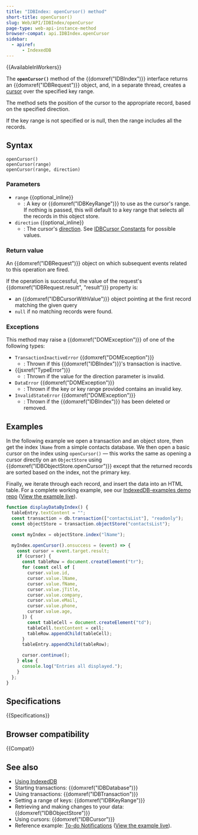 ```yaml
---
title: "IDBIndex: openCursor() method"
short-title: openCursor()
slug: Web/API/IDBIndex/openCursor
page-type: web-api-instance-method
browser-compat: api.IDBIndex.openCursor
sidebar:
  - apiref:
      - IndexedDB
---
```


{{AvailableInWorkers}}

The **`openCursor()`** method of the {{domxref("IDBIndex")}}
interface returns an {{domxref("IDBRequest")}} object, and, in a separate thread,
creates a [cursor](/en-US/docs/Web/API/IndexedDB_API/Basic_Terminology#cursor) over the specified key
range.

The method sets the position of the cursor to the appropriate record, based on the
specified direction.

If the key range is not specified or is null, then the range includes all the records.

## Syntax

```js-nolint
openCursor()
openCursor(range)
openCursor(range, direction)
```

### Parameters

- `range` {{optional_inline}}
  - : A key or {{domxref("IDBKeyRange")}} to use as the cursor's range. If nothing is
    passed, this will default to a key range that selects all the records in this object
    store.
- `direction` {{optional_inline}}
  - : The cursor's [direction](/en-US/docs/Web/API/IDBCursor#constants). See [IDBCursor Constants](/en-US/docs/Web/API/IDBCursor#constants) for possible
    values.

### Return value

An {{domxref("IDBRequest")}} object on which subsequent events related to this operation are fired.

If the operation is successful, the value of the request's {{domxref("IDBRequest.result", "result")}} property is:

- an {{domxref("IDBCursorWithValue")}} object pointing at the first record matching the given query
- `null` if no matching records were found.

### Exceptions

This method may raise a {{domxref("DOMException")}} of one of the following types:

- `TransactionInactiveError` {{domxref("DOMException")}}
  - : Thrown if this {{domxref("IDBIndex")}}'s transaction is inactive.
- {{jsxref("TypeError")}}
  - : Thrown if the value for the direction parameter is invalid.
- `DataError` {{domxref("DOMException")}}
  - : Thrown if the key or key range provided contains an invalid key.
- `InvalidStateError` {{domxref("DOMException")}}
  - : Thrown if the {{domxref("IDBIndex")}} has been deleted or removed.

## Examples

In the following example we open a transaction and an object store, then get the
index `lName` from a simple contacts database. We then open a basic cursor on
the index using `openCursor()` — this works the same as opening a cursor
directly on an `ObjectStore` using {{domxref("IDBObjectStore.openCursor")}}
except that the returned records are sorted based on the index, not the primary key.

Finally, we iterate through each record, and insert the data into an HTML table. For a
complete working example, see our [IndexedDB-examples demo repo](https://github.com/mdn/dom-examples/tree/main/indexeddb-examples/idbindex) ([View the example live](https://mdn.github.io/dom-examples/indexeddb-examples/idbindex/)).

```js
function displayDataByIndex() {
  tableEntry.textContent = "";
  const transaction = db.transaction(["contactsList"], "readonly");
  const objectStore = transaction.objectStore("contactsList");

  const myIndex = objectStore.index("lName");

  myIndex.openCursor().onsuccess = (event) => {
    const cursor = event.target.result;
    if (cursor) {
      const tableRow = document.createElement("tr");
      for (const cell of [
        cursor.value.id,
        cursor.value.lName,
        cursor.value.fName,
        cursor.value.jTitle,
        cursor.value.company,
        cursor.value.eMail,
        cursor.value.phone,
        cursor.value.age,
      ]) {
        const tableCell = document.createElement("td");
        tableCell.textContent = cell;
        tableRow.appendChild(tableCell);
      }
      tableEntry.appendChild(tableRow);

      cursor.continue();
    } else {
      console.log("Entries all displayed.");
    }
  };
}
```

## Specifications

{{Specifications}}

## Browser compatibility

{{Compat}}

## See also

- [Using IndexedDB](/en-US/docs/Web/API/IndexedDB_API/Using_IndexedDB)
- Starting transactions: {{domxref("IDBDatabase")}}
- Using transactions: {{domxref("IDBTransaction")}}
- Setting a range of keys: {{domxref("IDBKeyRange")}}
- Retrieving and making changes to your data: {{domxref("IDBObjectStore")}}
- Using cursors: {{domxref("IDBCursor")}}
- Reference example: [To-do Notifications](https://github.com/mdn/dom-examples/tree/main/to-do-notifications) ([View the example live](https://mdn.github.io/dom-examples/to-do-notifications/)).
